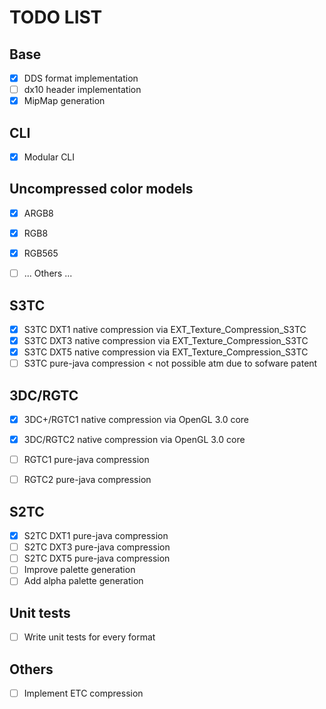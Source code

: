 # TODO LIST

## Base
- [x] DDS format implementation
- [ ] dx10 header implementation
- [x] MipMap generation

## CLI
- [x] Modular CLI

## Uncompressed color models
- [x] ARGB8
- [x] RGB8
- [x] RGB565
- [ ] ... Others  ...


## S3TC
- [x] S3TC DXT1  native compression via EXT_Texture_Compression_S3TC
- [x] S3TC DXT3 native compression via EXT_Texture_Compression_S3TC
- [x] S3TC DXT5 native compression via EXT_Texture_Compression_S3TC
- [ ] S3TC pure-java compression < not possible atm due to sofware patent

## 3DC/RGTC
- [x] 3DC+/RGTC1 native compression via OpenGL 3.0 core
- [x] 3DC/RGTC2 native compression via OpenGL 3.0 core
- [ ] RGTC1 pure-java compression
- [ ] RGTC2 pure-java compression


## S2TC
- [x] S2TC DXT1 pure-java compression
- [ ] S2TC DXT3 pure-java compression
- [ ] S2TC DXT5 pure-java  compression
- [ ] Improve palette generation 
- [ ] Add alpha palette generation

## Unit tests
- [ ] Write unit tests for every format

## Others
- [ ] Implement ETC compression

